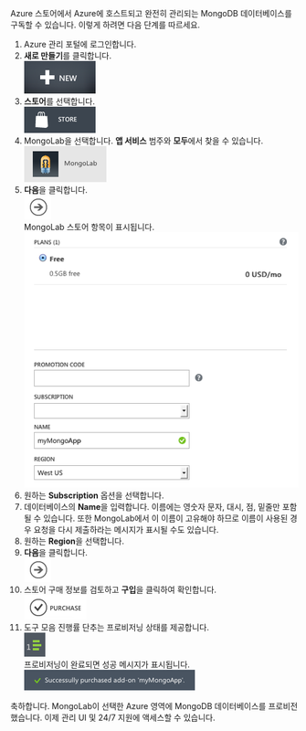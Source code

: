 Azure 스토어에서 Azure에 호스트되고 완전히 관리되는 MongoDB 데이터베이스를 구독할 수 있습니다. 이렇게 하려면 다음 단계를 따르세요.

1.  Azure 관리 포털에 로그인합니다.
2.  **새로 만들기**를 클릭합니다.  
    ![새로 만들기][새로 만들기]
3.  **스토어**를 선택합니다.  
    ![스토어][스토어]
4.  MongoLab을 선택합니다. **앱 서비스** 범주와 **모두**에서 찾을 수 있습니다.  
    ![MongoLab][MongoLab]
5.  **다음**을 클릭합니다.  
    ![다음][다음]  
     MongoLab 스토어 항목이 표시됩니다.  
    ![NewMongoLab][NewMongoLab]
6.  원하는 **Subscription** 옵션을 선택합니다.
7.  데이터베이스의 **Name**을 입력합니다. 이름에는 영숫자 문자, 대시, 점, 밑줄만 포함될 수 있습니다. 또한 MongoLab에서 이 이름이 고유해야 하므로 이름이 사용된 경우 요청을 다시 제출하라는 메시지가 표시될 수도 있습니다.
8.  원하는 **Region**을 선택합니다.
9.  **다음**을 클릭합니다.  
    ![다음][다음]
10. 스토어 구매 정보를 검토하고 **구입**을 클릭하여 확인합니다.  
    ![다음][1]
11. 도구 모음 진행률 단추는 프로비저닝 상태를 제공합니다.  
    ![ProgressButton][ProgressButton]  
    프로비저닝이 완료되면 성공 메시지가 표시됩니다.  
    ![SuccessMessage][SuccessMessage]

축하합니다. MongoLab이 선택한 Azure 영역에 MongoDB 데이터베이스를 프로비전했습니다. 이제 관리 UI 및 24/7 지원에 액세스할 수 있습니다.

  [새로 만들기]: ./media/howto-provision-mongolab/button-new.png
  [스토어]: ./media/howto-provision-mongolab/button-store.png
  [MongoLab]: ./media/howto-provision-mongolab/entry-mongolab.png
  [다음]: ./media/howto-provision-mongolab/button-next.png
  [NewMongoLab]: ./media/howto-provision-mongolab/screen-newmongolab.png
  [1]: ./media/howto-provision-mongolab/button-purchase.png
  [ProgressButton]: ./media/howto-provision-mongolab/button-progress.png
  [SuccessMessage]: ./media/howto-provision-mongolab/message-provisionsuccess.png
